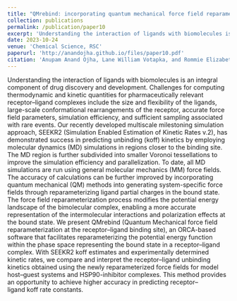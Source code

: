 ```yaml
---
title: "QMrebind: incorporating quantum mechanical force field reparameterization at the ligand binding site for improved drug-target kinetics through milestoning simulations"
collection: publications
permalink: /publication/paper10
excerpt: 'Understanding the interaction of ligands with biomolecules is an integral component of drug discovery and development. Challenges for computing thermodynamic and kinetic quantities for pharmaceutically relevant receptor–ligand complexes include the size and flexibility of the ligands, large-scale conformational rearrangements of the receptor, accurate force field parameters, simulation efficiency, and sufficient sampling associated with rare events. Our recently developed multiscale milestoning simulation approach, SEEKR2 (Simulation Enabled Estimation of Kinetic Rates v.2), has demonstrated success in predicting unbinding (koff) kinetics by employing molecular dynamics (MD) simulations in regions closer to the binding site. The MD region is further subdivided into smaller Voronoi tessellations to improve the simulation efficiency and parallelization. To date, all MD simulations are run using general molecular mechanics (MM) force fields. The accuracy of calculations can be further improved by incorporating quantum mechanical (QM) methods into generating system-specific force fields through reparameterizing ligand partial charges in the bound state. The force field reparameterization process modifies the potential energy landscape of the bimolecular complex, enabling a more accurate representation of the intermolecular interactions and polarization effects at the bound state. We present QMrebind (Quantum Mechanical force field reparameterization at the receptor–ligand binding site), an ORCA-based software that facilitates reparameterizing the potential energy function within the phase space representing the bound state in a receptor–ligand complex. With SEEKR2 koff estimates and experimentally determined kinetic rates, we compare and interpret the receptor–ligand unbinding kinetics obtained using the newly reparameterized force fields for model host–guest systems and HSP90-inhibitor complexes. This method provides an opportunity to achieve higher accuracy in predicting receptor–ligand koff rate constants.'
date: 2023-10-24
venue: 'Chemical Science, RSC'
paperurl: 'http://anandojha.github.io/files/paper10.pdf'
citation: 'Anupam Anand Ojha, Lane William Votapka, and Rommie Elizabeth Amaro. "QMrebind: incorporating quantum mechanical force field reparameterization at the ligand binding site for improved drug-target kinetics through milestoning simulations." Chemical Science 14, no. 45 (2023): 13159-13175.'
---
```


Understanding the interaction of ligands with biomolecules is an integral component of drug discovery and development. Challenges for computing thermodynamic and kinetic quantities for pharmaceutically relevant receptor–ligand complexes include the size and flexibility of the ligands, large-scale conformational rearrangements of the receptor, accurate force field parameters, simulation efficiency, and sufficient sampling associated with rare events. Our recently developed multiscale milestoning simulation approach, SEEKR2 (Simulation Enabled Estimation of Kinetic Rates v.2), has demonstrated success in predicting unbinding (koff) kinetics by employing molecular dynamics (MD) simulations in regions closer to the binding site. The MD region is further subdivided into smaller Voronoi tessellations to improve the simulation efficiency and parallelization. To date, all MD simulations are run using general molecular mechanics (MM) force fields. The accuracy of calculations can be further improved by incorporating quantum mechanical (QM) methods into generating system-specific force fields through reparameterizing ligand partial charges in the bound state. The force field reparameterization process modifies the potential energy landscape of the bimolecular complex, enabling a more accurate representation of the intermolecular interactions and polarization effects at the bound state. We present QMrebind (Quantum Mechanical force field reparameterization at the receptor–ligand binding site), an ORCA-based software that facilitates reparameterizing the potential energy function within the phase space representing the bound state in a receptor–ligand complex. With SEEKR2 koff estimates and experimentally determined kinetic rates, we compare and interpret the receptor–ligand unbinding kinetics obtained using the newly reparameterized force fields for model host–guest systems and HSP90-inhibitor complexes. This method provides an opportunity to achieve higher accuracy in predicting receptor–ligand koff rate constants.
